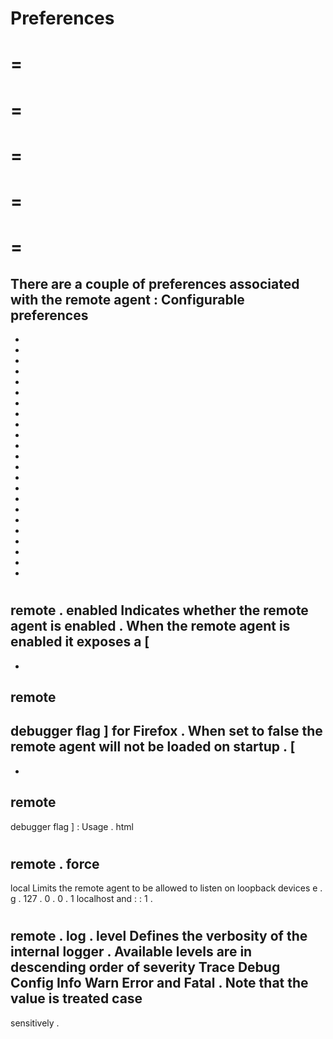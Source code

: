 Preferences
=
=
=
=
=
=
=
=
=
=
=
There
are
a
couple
of
preferences
associated
with
the
remote
agent
:
Configurable
preferences
-
-
-
-
-
-
-
-
-
-
-
-
-
-
-
-
-
-
-
-
-
-
-
-
#
#
#
remote
.
enabled
Indicates
whether
the
remote
agent
is
enabled
.
When
the
remote
agent
is
enabled
it
exposes
a
[
-
-
remote
-
debugger
flag
]
for
Firefox
.
When
set
to
false
the
remote
agent
will
not
be
loaded
on
startup
.
[
-
-
remote
-
debugger
flag
]
:
Usage
.
html
#
#
#
remote
.
force
-
local
Limits
the
remote
agent
to
be
allowed
to
listen
on
loopback
devices
e
.
g
.
127
.
0
.
0
.
1
localhost
and
:
:
1
.
#
#
#
remote
.
log
.
level
Defines
the
verbosity
of
the
internal
logger
.
Available
levels
are
in
descending
order
of
severity
Trace
Debug
Config
Info
Warn
Error
and
Fatal
.
Note
that
the
value
is
treated
case
-
sensitively
.
